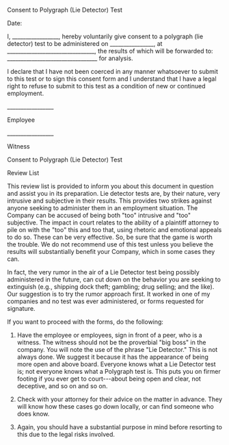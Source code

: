 Consent to Polygraph (Lie Detector) Test

Date:

I, \_\_\_\_\_\_\_\_\_\_\_\_\_\_\_\_\_, hereby voluntarily give consent
to a polygraph (lie detector) test to be administered on
\_\_\_\_\_\_\_\_\_\_\_\_\_\_\_\_, at
\_\_\_\_\_\_\_\_\_\_\_\_\_\_\_\_\_\_\_\_\_\_\_\_\_\_\_\_\_\_\_\_, the
results of which will be forwarded to:
\_\_\_\_\_\_\_\_\_\_\_\_\_\_\_\_\_\_\_\_\_\_\_\_\_\_\_\_\_\_\_\_\_ for
analysis.

I declare that I have not been coerced in any manner whatsoever to
submit to this test or to sign this consent form and I understand that I
have a legal right to refuse to submit to this test as a condition of
new or continued employment.

\_\_\_\_\_\_\_\_\_\_\_\_\_\_\_\_\_

Employee

\_\_\_\_\_\_\_\_\_\_\_\_\_\_\_\_\_

Witness

Consent to Polygraph (Lie Detector) Test

Review List

This review list is provided to inform you about this document in
question and assist you in its preparation. Lie detector tests are, by
their nature, very intrusive and subjective in their results. This
provides two strikes against anyone seeking to administer them in an
employment situation. The Company can be accused of being both "too"
intrusive and "too" subjective. The impact in court relates to the
ability of a plaintiff attorney to pile on with the "too" this and too
that, using rhetoric and emotional appeals to do so. These can be very
effective. So, be sure that the game is worth the trouble. We do not
recommend use of this test unless you believe the results will
substantially benefit your Company, which in some cases they can.

In fact, the very rumor in the air of a Lie Detector test being possibly
administered in the future, can cut down on the behavior you are seeking
to extinguish (e.g., shipping dock theft; gambling; drug selling; and
the like). Our suggestion is to try the rumor approach first. It worked
in one of my companies and no test was ever administered, or forms
requested for signature.

If you want to proceed with the forms, do the following:

1.  Have the employee or employees, sign in front of a peer, who is a
    witness. The witness should not be the proverbial "big boss" in the
    company. You will note the use of the phrase "Lie Detector." This is
    not always done. We suggest it because it has the appearance of
    being more open and above board. Everyone knows what a Lie Detector
    test is; not everyone knows what a Polygraph test is. This puts you
    on firmer footing if you ever get to court---about being open and
    clear, not deceptive, and so on and so on.

2.  Check with your attorney for their advice on the matter in advance.
    They will know how these cases go down locally, or can find someone
    who does know.

3.  Again, you should have a substantial purpose in mind before
    resorting to this due to the legal risks involved.
